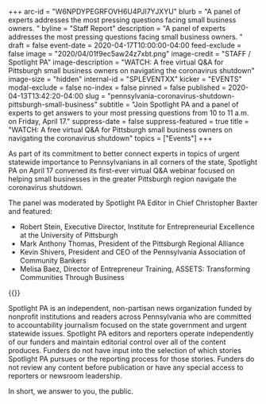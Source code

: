 +++
arc-id = "W6NPDYPEGRFOVH6U4PJI7YJXYU"
blurb = "A panel of experts addresses the most pressing questions facing small business owners. "
byline = "Staff Report"
description = "A panel of experts addresses the most pressing questions facing small business owners. "
draft = false
event-date = 2020-04-17T10:00:00-04:00
feed-exclude = false
image = "2020/04/01f9ec5aw24z7xbt.png"
image-credit = "STAFF / Spotlight PA"
image-description = "WATCH: A free virtual Q&A for Pittsburgh small business owners on navigating the coronavirus shutdown"
image-size = "hidden"
internal-id = "SPLEVENTXX"
kicker = "EVENTS"
modal-exclude = false
no-index = false
pinned = false
published = 2020-04-13T13:42:20-04:00
slug = "pennsylvania-coronavirus-shutdown-pittsburgh-small-business"
subtitle = "Join Spotlight PA and a panel of experts to get answers to your most pressing questions from 10 to 11 a.m. on Friday, April 17."
suppress-date = false
suppress-featured = true
title = "WATCH: A free virtual Q&A for Pittsburgh small business owners on navigating the coronavirus shutdown"
topics = ["Events"]
+++

As part of its commitment to better connect experts in topics of urgent statewide importance to Pennsylvanians in all corners of the state, Spotlight PA on April 17 convened its first-ever virtual Q&amp;A webinar focused on helping small businesses in the greater Pittsburgh region navigate the coronavirus shutdown.

The panel was moderated by Spotlight PA Editor in Chief Christopher Baxter and featured:

* Robert Stein, Executive Director, Institute for Entrepreneurial Excellence at the University of Pittsburgh
* Mark Anthony Thomas, President of the Pittsburgh Regional Alliance
* Kevin Shivers, President and CEO of the Pennsylvania Association of Community Bankers
* Melisa Baez, Director of Entrepreneur Training, ASSETS: Transforming Communities Through Business

{{<youtube F1bjYkA7UBs>}}

Spotlight PA is an independent, non-partisan news organization funded by nonprofit institutions and readers across Pennsylvania who are committed to accountability journalism focused on the state government and urgent statewide issues. Spotlight PA editors and reporters operate independently of our funders and maintain editorial control over all of the content produces. Funders do not have input into the selection of which stories Spotlight PA pursues or the reporting process for those stories. Funders do not review any content before publication or have any special access to reporters or newsroom leadership.

In short, we answer to you, the public.
